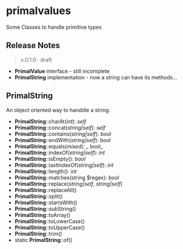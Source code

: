 # primalvalues

Some Classes to handle primitive types


## Release Notes

> v.O.1.0 : draft

- **PrimalValue** interface - still incomplete
- **PrimalString** implementation - now a string can have its methods...

## PrimalString

An object oriented way to handdle a string.

- **PrimalString**::charAt(_int_): _self_
- **PrimalString**::concat(_string|self_): _self_
- **PrimalString**::contains(_string|self_): _bool_
- **PrimalString**::endWith(_string|self_): _bool_
- **PrimalString**::equals(_mixed_): _ bool_
- **PrimalString**::indexOf(_string|self_): _int_
- **PrimalString**::isEmpty(): _bool_
- **PrimalString**::lastIndexOf(_string|self_): _int_
- **PrimalString**::length(): _int_
- **PrimalString**::matches(string $regex): _bool_
- **PrimalString**::replace(_string|self_, _string|self_)
- **PrimalString**::replaceAll()
- **PrimalString**::split()
- **PrimalString**::startsWith()
- **PrimalString**::subString()
- **PrimalString**::toArray()
- **PrimalString**::toLowerCase()
- **PrimalString**::toUpperCase()
- **PrimalString**::trim()
- static **PrimalString**::of()
